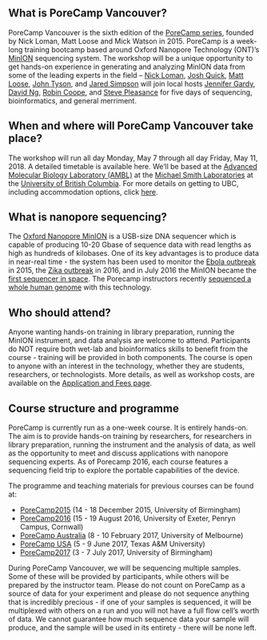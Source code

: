 ## What is PoreCamp Vancouver?
PoreCamp Vancouver is the sixth edition of the [PoreCamp series](https://porecamp.github.io/), founded by Nick Loman, Matt Loose and Mick Watson in 2015. PoreCamp is a week-long training bootcamp based around Oxford Nanopore Technology (ONT)’s [MinION](https://nanoporetech.com/products/minion) sequencing system. The workshop will be a unique opportunity to get hands-on experience in generating and analyzing MinION data from some of the leading experts in the field – [Nick Loman](http://lab.loman.net/), [Josh Quick](http://lab.loman.net/), [Matt Loose](https://www.nottingham.ac.uk/life-sciences/people/matt.loose), [John Tyson](http://snutchlab.msl.ubc.ca/labmembers/), and [Jared Simpson](http://simpsonlab.github.io/) will join local hosts [Jennifer Gardy](http://www.spph.ubc.ca/person/jennifer-gardy/), [David Ng](http://popperfont.net/), [Robin Coope](http://www.bcgsc.ca/), and [Steve Pleasance](http://www.bcgsc.ca/) for five days of sequencing, bioinformatics, and general merriment.

## When and where will PoreCamp Vancouver take place?
The workshop will run all day Monday, May 7 through all day Friday, May 11, 2018. A detailed timetable is available here. We’ll be based at the [Advanced Molecular Biology Laboratory (AMBL)](http://www.bioteach.ubc.ca/) at the [Michael Smith Laboratories](http://www.msl.ubc.ca/) at the [University of British Columbia](https://www.ubc.ca/). For more details on getting to UBC, including accommodation options, click [here](porecampvancouver.github.io/location.md).

## What is nanopore sequencing?
The [Oxford Nanopore MinION](https://nanoporetech.com/products/minion) is a USB-size DNA sequencer which is capable of producing 10-20 Gbase of sequence data with read lengths as high as hundreds of kilobases. One of its key advantages is to produce data in near-real time - the system has been used to monitor the [Ebola outbreak](http://www.nature.com/nature/journal/v530/n7589/full/nature16996.html) in 2015, the [Zika outbreak](http://zibraproject.github.io/) in 2016, and in July 2016 the MinION became the [first sequencer in space](http://www.nasa.gov/mission_pages/station/research/experiments/2181.html). The Porecamp instructors recently [sequenced a whole human genome](http://github.com/nanopore-wgs-consortium/NA12878) with this technology.

## Who should attend?
Anyone wanting hands-on training in library preparation, running the MinION instrument, and data analysis are welcome to attend. Participants do NOT require both wet-lab and bioinformatics skills to benefit from the course - training will be provided in both components. The course is open to anyone with an interest in the technology, whether they are students, researchers, or technologists. More details, as well as workshop costs, are available on the [Application and Fees page](porecampvancouver.github.io/application.md).

## Course structure and programme
PoreCamp is currently run as a one-week course. It is entirely hands-on. The aim is to provide hands-on training by researchers, for researchers in library preparation, running the instrument and the analysis of data, as well as the opportunity to meet and discuss applications with nanopore sequencing experts. As of Porecamp 2016, each course features a sequencing field trip to explore the portable capabilities of the device.

The programme and teaching materials for previous courses can be found at:
  * [PoreCamp2015](https://porecamp.github.io/2015/index.html) (14 - 18 December 2015, University of Birmingham)
  * [PoreCamp2016](https://porecamp.github.io/2016/index.html) (15 - 19 August 2016, University of Exeter, Penryn Campus, Cornwall)
  * [PoreCamp Australia](https://porecamp-au.github.io/) (8 - 10 February 2017, University of Melbourne)
  * [PoreCamp USA](http://www.txgen.tamu.edu/porecamp_usa/) (5 - 9 June 2017, Texas A&M University)
  * [PoreCamp2017](https://porecamp.github.io/2017/index.html) (3 - 7 July 2017, University of Birmingham)

During PoreCamp Vancouver, we will be sequencing multiple samples. Some of these will be provided by participants, while others will be prepared by the instructor team. Please do not count on PoreCamp as a source of data for your experiment and please do not sequence anything that is incredibly precious - if one of your samples is sequenced, it will be multiplexed with others on a run and you will not have a full flow cell’s worth of data. We cannot guarantee how much sequence data your sample will produce, and the sample will be used in its entirety - there will be none left.

